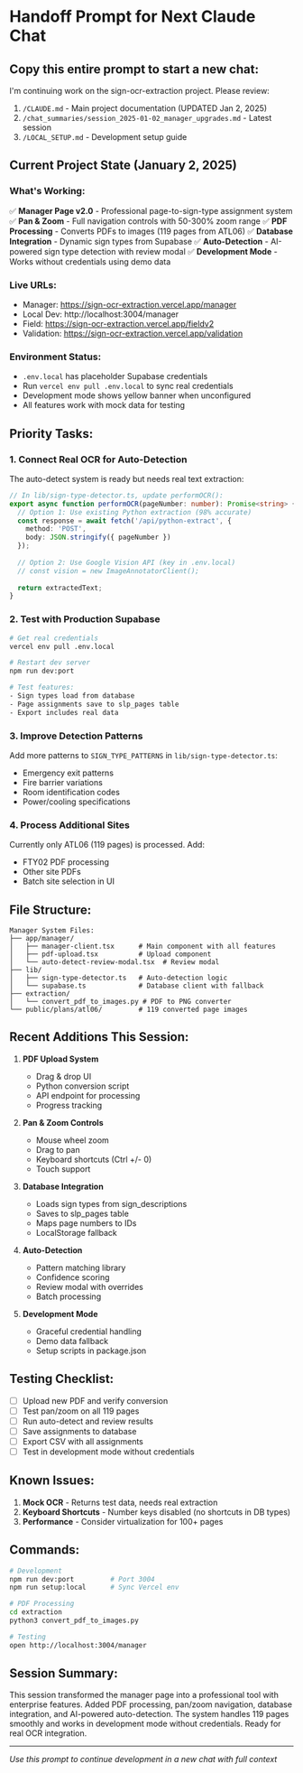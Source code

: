 # Handoff Prompt for Next Claude Chat

## Copy this entire prompt to start a new chat:

I'm continuing work on the sign-ocr-extraction project. Please review:
1. `/CLAUDE.md` - Main project documentation (UPDATED Jan 2, 2025)
2. `/chat_summaries/session_2025-01-02_manager_upgrades.md` - Latest session
3. `/LOCAL_SETUP.md` - Development setup guide

## Current Project State (January 2, 2025)

### What's Working:
✅ **Manager Page v2.0** - Professional page-to-sign-type assignment system
✅ **Pan & Zoom** - Full navigation controls with 50-300% zoom range
✅ **PDF Processing** - Converts PDFs to images (119 pages from ATL06)
✅ **Database Integration** - Dynamic sign types from Supabase
✅ **Auto-Detection** - AI-powered sign type detection with review modal
✅ **Development Mode** - Works without credentials using demo data

### Live URLs:
- Manager: https://sign-ocr-extraction.vercel.app/manager
- Local Dev: http://localhost:3004/manager
- Field: https://sign-ocr-extraction.vercel.app/fieldv2
- Validation: https://sign-ocr-extraction.vercel.app/validation

### Environment Status:
- `.env.local` has placeholder Supabase credentials
- Run `vercel env pull .env.local` to sync real credentials
- Development mode shows yellow banner when unconfigured
- All features work with mock data for testing

## Priority Tasks:

### 1. Connect Real OCR for Auto-Detection
The auto-detect system is ready but needs real text extraction:

```typescript
// In lib/sign-type-detector.ts, update performOCR():
export async function performOCR(pageNumber: number): Promise<string> {
  // Option 1: Use existing Python extraction (98% accurate)
  const response = await fetch('/api/python-extract', {
    method: 'POST',
    body: JSON.stringify({ pageNumber })
  });
  
  // Option 2: Use Google Vision API (key in .env.local)
  // const vision = new ImageAnnotatorClient();
  
  return extractedText;
}
```

### 2. Test with Production Supabase
```bash
# Get real credentials
vercel env pull .env.local

# Restart dev server
npm run dev:port

# Test features:
- Sign types load from database
- Page assignments save to slp_pages table
- Export includes real data
```

### 3. Improve Detection Patterns
Add more patterns to `SIGN_TYPE_PATTERNS` in `lib/sign-type-detector.ts`:
- Emergency exit patterns
- Fire barrier variations
- Room identification codes
- Power/cooling specifications

### 4. Process Additional Sites
Currently only ATL06 (119 pages) is processed. Add:
- FTY02 PDF processing
- Other site PDFs
- Batch site selection in UI

## File Structure:
```
Manager System Files:
├── app/manager/
│   ├── manager-client.tsx      # Main component with all features
│   ├── pdf-upload.tsx          # Upload component
│   └── auto-detect-review-modal.tsx  # Review modal
├── lib/
│   ├── sign-type-detector.ts   # Auto-detection logic
│   └── supabase.ts             # Database client with fallback
├── extraction/
│   └── convert_pdf_to_images.py # PDF to PNG converter
└── public/plans/atl06/         # 119 converted page images
```

## Recent Additions This Session:

1. **PDF Upload System**
   - Drag & drop UI
   - Python conversion script
   - API endpoint for processing
   - Progress tracking

2. **Pan & Zoom Controls**
   - Mouse wheel zoom
   - Drag to pan
   - Keyboard shortcuts (Ctrl +/- 0)
   - Touch support

3. **Database Integration**
   - Loads sign types from sign_descriptions
   - Saves to slp_pages table
   - Maps page numbers to IDs
   - LocalStorage fallback

4. **Auto-Detection**
   - Pattern matching library
   - Confidence scoring
   - Review modal with overrides
   - Batch processing

5. **Development Mode**
   - Graceful credential handling
   - Demo data fallback
   - Setup scripts in package.json

## Testing Checklist:
- [ ] Upload new PDF and verify conversion
- [ ] Test pan/zoom on all 119 pages
- [ ] Run auto-detect and review results
- [ ] Save assignments to database
- [ ] Export CSV with all assignments
- [ ] Test in development mode without credentials

## Known Issues:
1. **Mock OCR** - Returns test data, needs real extraction
2. **Keyboard Shortcuts** - Number keys disabled (no shortcuts in DB types)
3. **Performance** - Consider virtualization for 100+ pages

## Commands:
```bash
# Development
npm run dev:port         # Port 3004
npm run setup:local      # Sync Vercel env

# PDF Processing
cd extraction
python3 convert_pdf_to_images.py

# Testing
open http://localhost:3004/manager
```

## Session Summary:
This session transformed the manager page into a professional tool with enterprise features. Added PDF processing, pan/zoom navigation, database integration, and AI-powered auto-detection. The system handles 119 pages smoothly and works in development mode without credentials. Ready for real OCR integration.

---
*Use this prompt to continue development in a new chat with full context*